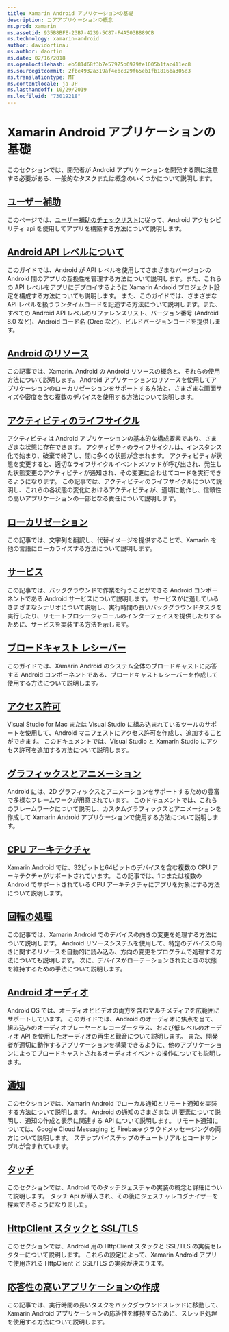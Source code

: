 ```yaml
---
title: Xamarin Android アプリケーションの基礎
description: コアアプリケーションの概念
ms.prod: xamarin
ms.assetid: 935B8BFE-23B7-4239-5C87-F4A503B889CB
ms.technology: xamarin-android
author: davidortinau
ms.author: daortin
ms.date: 02/16/2018
ms.openlocfilehash: eb581d68f3b7e57975b6979fe1005b1fac411ec8
ms.sourcegitcommit: 2fbe4932a319af4ebc829f65eb1fb1816ba305d3
ms.translationtype: MT
ms.contentlocale: ja-JP
ms.lasthandoff: 10/29/2019
ms.locfileid: "73019218"
---
```

# <a name="xamarinandroid-application-fundamentals"></a>Xamarin Android アプリケーションの基礎

このセクションでは、開発者が Android アプリケーションを開発する際に注意する必要がある、一般的なタスクまたは概念のいくつかについて説明します。

## <a name="accessibilityandroidapp-fundamentalsaccessibilitymd"></a>[ユーザー補助](~/android/app-fundamentals/accessibility.md)

このページでは、[ユーザー補助のチェックリスト](~/cross-platform/app-fundamentals/accessibility.md)に従って、Android アクセシビリティ api を使用してアプリを構築する方法について説明します。

## <a name="understanding-android-api-levelsandroidapp-fundamentalsandroid-api-levelsmd"></a>[Android API レベルについて](~/android/app-fundamentals/android-api-levels.md)

このガイドでは、Android が API レベルを使用してさまざまなバージョンの Android 間のアプリの互換性を管理する方法について説明します。また、これらの API レベルをアプリにデプロイするように Xamarin Android プロジェクト設定を構成する方法についても説明します。 また、このガイドでは、さまざまな API レベルを扱うランタイムコードを記述する方法について説明します。また、すべての Android API レベルのリファレンスリスト、バージョン番号 (Android 8.0 など)、Android コード名 (Oreo など)、ビルドバージョンコードを提供します。

## <a name="resources-in-androidandroidapp-fundamentalsresources-in-androidindexmd"></a>[Android のリソース](~/android/app-fundamentals/resources-in-android/index.md)

この記事では、Xamarin. Android の Android リソースの概念と、それらの使用方法について説明します。 Android アプリケーションのリソースを使用してアプリケーションのローカリゼーションをサポートする方法と、さまざまな画面サイズや密度を含む複数のデバイスを使用する方法について説明します。

## <a name="activity-lifecycleandroidapp-fundamentalsactivity-lifecycleindexmd"></a>[アクティビティのライフサイクル](~/android/app-fundamentals/activity-lifecycle/index.md)

アクティビティは Android アプリケーションの基本的な構成要素であり、さまざまな状態に存在できます。 アクティビティのライフサイクルは、インスタンス化で始まり、破棄で終了し、間に多くの状態が含まれます。 アクティビティが状態を変更すると、適切なライフサイクルイベントメソッドが呼び出され、発生した状態変更のアクティビティが通知され、その変更に合わせてコードを実行できるようになります。 この記事では、アクティビティのライフサイクルについて説明し、これらの各状態の変化におけるアクティビティが、適切に動作し、信頼性の高いアプリケーションの一部となる責任について説明します。

## <a name="localizationandroidapp-fundamentalslocalizationmd"></a>[ローカリゼーション](~/android/app-fundamentals/localization.md)

この記事では、文字列を翻訳し、代替イメージを提供することで、Xamarin を他の言語にローカライズする方法について説明します。

## <a name="servicesandroidapp-fundamentalsservicesindexmd"></a>[サービス](~/android/app-fundamentals/services/index.md)

この記事では、バックグラウンドで作業を行うことができる Android コンポーネントである Android サービスについて説明します。 サービスがに適しているさまざまなシナリオについて説明し、実行時間の長いバックグラウンドタスクを実行したり、リモートプロシージャコールのインターフェイスを提供したりするために、サービスを実装する方法を示します。

## <a name="broadcast-receiversandroidapp-fundamentalsbroadcast-receiversmd"></a>[ブロードキャスト レシーバー](~/android/app-fundamentals/broadcast-receivers.md)

このガイドでは、Xamarin Android のシステム全体のブロードキャストに応答する Android コンポーネントである、ブロードキャストレシーバーを作成して使用する方法について説明します。

## <a name="permissionsandroidapp-fundamentalspermissionsmd"></a>[アクセス許可](~/android/app-fundamentals/permissions.md)

Visual Studio for Mac または Visual Studio に組み込まれているツールのサポートを使用して、Android マニフェストにアクセス許可を作成し、追加することができます。 このドキュメントでは、Visual Studio と Xamarin Studio にアクセス許可を追加する方法について説明します。

## <a name="graphics-and-animationandroidapp-fundamentalsgraphics-and-animationmd"></a>[グラフィックスとアニメーション](~/android/app-fundamentals/graphics-and-animation.md)

Android には、2D グラフィックスとアニメーションをサポートするための豊富で多様なフレームワークが用意されています。 このドキュメントでは、これらのフレームワークについて説明し、カスタムグラフィックスとアニメーションを作成して Xamarin Android アプリケーションで使用する方法について説明します。

## <a name="cpu-architecturesandroidapp-fundamentalscpu-architecturesmd"></a>[CPU アーキテクチャ](~/android/app-fundamentals/cpu-architectures.md)

Xamarin Android では、32ビットと64ビットのデバイスを含む複数の CPU アーキテクチャがサポートされています。 この記事では、1つまたは複数の Android でサポートされている CPU アーキテクチャにアプリを対象にする方法について説明します。

## <a name="handling-rotationandroidapp-fundamentalshandling-rotationmd"></a>[回転の処理](~/android/app-fundamentals/handling-rotation.md)

この記事では、Xamarin Android でのデバイスの向きの変更を処理する方法について説明します。 Android リソースシステムを使用して、特定のデバイスの向きに関するリソースを自動的に読み込み、方向の変更をプログラムで処理する方法についても説明します。 次に、デバイスがローテーションされたときの状態を維持するための手法について説明します。

## <a name="android-audioandroidapp-fundamentalsandroid-audiomd"></a>[Android オーディオ](~/android/app-fundamentals/android-audio.md)

Android OS では、オーディオとビデオの両方を含むマルチメディアを広範囲にサポートしています。 このガイドでは、Android のオーディオに焦点を当て、組み込みのオーディオプレーヤーとレコーダークラス、および低レベルのオーディオ API を使用したオーディオの再生と録音について説明します。 また、開発者が適切に動作するアプリケーションを構築できるように、他のアプリケーションによってブロードキャストされるオーディオイベントの操作についても説明します。

## <a name="notificationsandroidapp-fundamentalsnotificationsindexmd"></a>[通知](~/android/app-fundamentals/notifications/index.md)

このセクションでは、Xamarin Android でローカル通知とリモート通知を実装する方法について説明します。 Android の通知のさまざまな UI 要素について説明し、通知の作成と表示に関連する API について説明します。 リモート通知については、Google Cloud Messaging と Firebase クラウドメッセージングの両方について説明します。 ステップバイステップのチュートリアルとコードサンプルが含まれています。

## <a name="touchandroidapp-fundamentalstouchindexmd"></a>[タッチ](~/android/app-fundamentals/touch/index.md)

このセクションでは、Android でのタッチジェスチャの実装の概念と詳細について説明します。 タッチ Api が導入され、その後にジェスチャレコグナイザーを探索できるようになりました。

## <a name="httpclient-stack-and-ssltlsandroidapp-fundamentalshttp-stackmd"></a>[HttpClient スタックと SSL/TLS](~/android/app-fundamentals/http-stack.md)

このセクションでは、Android 用の HttpClient スタックと SSL/TLS の実装セレクターについて説明します。 これらの設定によって、Xamarin Android アプリで使用される HttpClient と SSL/TLS の実装が決まります。

## <a name="writing-responsive-applicationswriting-responsive-appsmd"></a>[応答性の高いアプリケーションの作成](writing-responsive-apps.md)

この記事では、実行時間の長いタスクをバックグラウンドスレッドに移動して、Xamarin Android アプリケーションの応答性を維持するために、スレッド処理を使用する方法について説明します。
